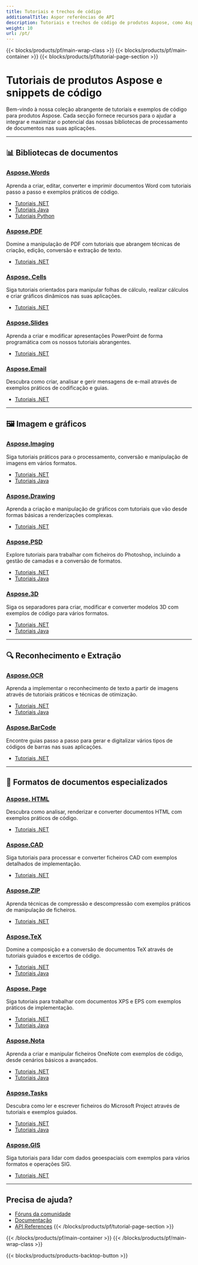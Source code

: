 ```yaml
---
title: Tutoriais e trechos de código
additionalTitle: Aspor referências de API
description: Tutoriais e trechos de código de produtos Aspose, como Aspose.Words, Aspose.Cells, Aspose.PDF e outros produtos. Inclui tutoriais básicos e avançados de uso dos produtos Aspose.
weight: 10
url: /pt/
---
```


{{< blocks/products/pf/main-wrap-class >}}
{{< blocks/products/pf/main-container >}}
{{< blocks/products/pf/tutorial-page-section >}}

# Tutoriais de produtos Aspose e snippets de código

Bem-vindo à nossa coleção abrangente de tutoriais e exemplos de código para produtos Aspose. Cada secção fornece recursos para o ajudar a integrar e maximizar o potencial das nossas bibliotecas de processamento de documentos nas suas aplicações.

---

## 📊 Bibliotecas de documentos

### [Aspose.Words](../words/pt/)
Aprenda a criar, editar, converter e imprimir documentos Word com tutoriais passo a passo e exemplos práticos de código.
- [Tutoriais .NET](../words/pt/net/)
- [Tutoriais Java](../words/pt/java/)
- [Tutoriais Python](../words/pt/python-net/)

### [Aspose.PDF](../pdf/pt/)
Domine a manipulação de PDF com tutoriais que abrangem técnicas de criação, edição, conversão e extração de texto.
- [Tutoriais .NET](../pdf/pt/net/)

### [Aspose. Cells](../cells/pt/)
Siga tutoriais orientados para manipular folhas de cálculo, realizar cálculos e criar gráficos dinâmicos nas suas aplicações.
- [Tutoriais .NET](../cells/pt/net/)

### [Aspose.Slides](../slides/pt/)
Aprenda a criar e modificar apresentações PowerPoint de forma programática com os nossos tutoriais abrangentes.
- [Tutoriais .NET](../slides/pt/net/)

### [Aspose.Email](../email/pt/)
Descubra como criar, analisar e gerir mensagens de e-mail através de exemplos práticos de codificação e guias.
- [Tutoriais .NET](../email/pt/net/)

---

## 🖼️ Imagem e gráficos

### [Aspose.Imaging](../imaging/pt/)
Siga tutoriais práticos para o processamento, conversão e manipulação de imagens em vários formatos.
- [Tutoriais .NET](../imaging/pt/net/)
- [Tutoriais Java](../imaging/pt/java/)

### [Aspose.Drawing](../drawing/pt/)
Aprenda a criação e manipulação de gráficos com tutoriais que vão desde formas básicas a renderizações complexas.
- [Tutoriais .NET](../drawing/pt/net/)

### [Aspose.PSD](../psd/pt/)
Explore tutoriais para trabalhar com ficheiros do Photoshop, incluindo a gestão de camadas e a conversão de formatos.
- [Tutoriais .NET](../psd/pt/net/)
- [Tutoriais Java](../psd/pt/java/)

### [Aspose.3D](../3d/pt/)
Siga os separadores para criar, modificar e converter modelos 3D com exemplos de código para vários formatos.
- [Tutoriais .NET](../3d/pt/net/)
- [Tutoriais Java](../3d/pt/java/)

---

## 🔍 Reconhecimento e Extração

### [Aspose.OCR](../ocr/pt/)
Aprenda a implementar o reconhecimento de texto a partir de imagens através de tutoriais práticos e técnicas de otimização.
- [Tutoriais .NET](../ocr/pt/net/)
- [Tutoriais Java](../ocr/pt/java/)

### [Aspose.BarCode](../barcode/pt/)
Encontre guias passo a passo para gerar e digitalizar vários tipos de códigos de barras nas suas aplicações.
- [Tutoriais .NET](../barcode/pt/net/)

---

## 📝 Formatos de documentos especializados

### [Aspose. HTML](../html/pt/)
Descubra como analisar, renderizar e converter documentos HTML com exemplos práticos de código.
- [Tutoriais .NET](../html/pt/net/)

### [Aspose.CAD](../cad/pt/)
Siga tutoriais para processar e converter ficheiros CAD com exemplos detalhados de implementação.
- [Tutoriais .NET](../cad/pt/net/)

### [Aspose.ZIP](../zip/pt/)
Aprenda técnicas de compressão e descompressão com exemplos práticos de manipulação de ficheiros.
- [Tutoriais .NET](../zip/pt/net/)

### [Aspose.TeX](../tex/pt/)
Domine a composição e a conversão de documentos TeX através de tutoriais guiados e excertos de código.
- [Tutoriais .NET](../tex/pt/net/)
- [Tutoriais Java](../tex/pt/java/)

### [Aspose. Page](../page/pt/)
Siga tutoriais para trabalhar com documentos XPS e EPS com exemplos práticos de implementação.
- [Tutoriais .NET](../page/pt/net/)
- [Tutoriais Java](../page/pt/java/)

### [Aspose.Nota](../nota/pt/)
Aprenda a criar e manipular ficheiros OneNote com exemplos de código, desde cenários básicos a avançados.
- [Tutoriais .NET](../note/pt/net/)
- [Tutoriais Java](../note/pt/java/)

### [Aspose.Tasks](../tasks/pt/)
Descubra como ler e escrever ficheiros do Microsoft Project através de tutoriais e exemplos guiados.
- [Tutoriais .NET](../tasks/pt/net/)
- [Tutoriais Java](../tasks/pt/java/)

### [Aspose.GIS](../gis/pt/)
Siga tutoriais para lidar com dados geoespaciais com exemplos para vários formatos e operações SIG.
- [Tutoriais .NET](../gis/pt/net/)

---

## Precisa de ajuda?

- [Fóruns da comunidade](https://forum.aspose.com/)
- [Documentação](https://docs.aspose.com/)
- [API References](https://reference.aspose.com/)
{{< /blocks/products/pf/tutorial-page-section >}}

{{< /blocks/products/pf/main-container >}}
{{< /blocks/products/pf/main-wrap-class >}}

{{< blocks/products/products-backtop-button >}}

